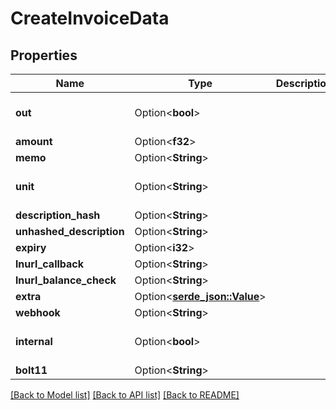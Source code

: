 # CreateInvoiceData

## Properties

Name | Type | Description | Notes
------------ | ------------- | ------------- | -------------
**out** | Option<**bool**> |  | [optional][default to true]
**amount** | Option<**f32**> |  | [optional]
**memo** | Option<**String**> |  | [optional]
**unit** | Option<**String**> |  | [optional][default to sat]
**description_hash** | Option<**String**> |  | [optional]
**unhashed_description** | Option<**String**> |  | [optional]
**expiry** | Option<**i32**> |  | [optional]
**lnurl_callback** | Option<**String**> |  | [optional]
**lnurl_balance_check** | Option<**String**> |  | [optional]
**extra** | Option<[**serde_json::Value**](.md)> |  | [optional]
**webhook** | Option<**String**> |  | [optional]
**internal** | Option<**bool**> |  | [optional][default to false]
**bolt11** | Option<**String**> |  | [optional]

[[Back to Model list]](../README.md#documentation-for-models) [[Back to API list]](../README.md#documentation-for-api-endpoints) [[Back to README]](../README.md)



